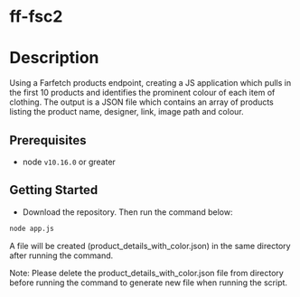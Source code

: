# ff-fsc2

# Description

Using a Farfetch products endpoint, creating a JS application which pulls in the first 10 products and identifies the prominent colour of each item of clothing.
The output is a JSON file which contains an array of products listing the product name, designer, link, image path and colour.

## Prerequisites
- node `v10.16.0` or greater

## Getting Started

- Download the repository. Then run the command below:

```sh
node app.js
```
A file will be created (product_details_with_color.json) in the same directory after running the command.

Note: Please delete the product_details_with_color.json file from directory before running the command to generate new file when running the script.
